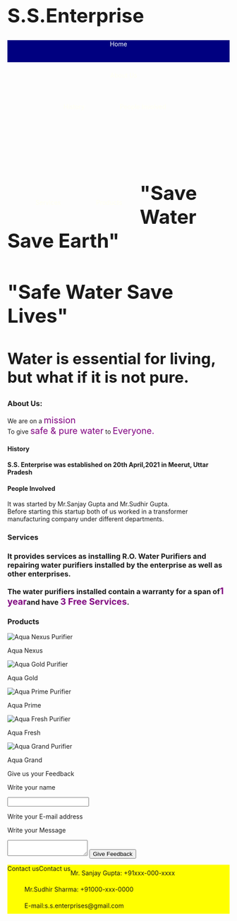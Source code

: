 # S.S.Enterprise
<!DOCTYPE html>
<html>
 <head>
  <meta charset="UTF-8>
  <title>S.S. Enterprise</title>
  <link rel="stylesheet" href="attached">
 </head>
 <body>
 <style>
 li {
 list-style:none;
 }
 </style>                                       
  <header>
  <style>
  header {
  background-color:#000080;
  color:#f5fffa;
  height:50px;
  width:200px:                                      
  }
  </style>                                      
   <div class="header-logo">Home</div>
   <div class="header-list"><ul>
   <style>
   .header-list li{
   float:left;
   padding:40px 40px;
   color:#fffff0;
   }
   </style>                        
   <li>About Us<div class="About Us"><ul><li>History</li> <li>People Involved<li></ul></div>
   <li>Services</li>
   <li>Products</li>
   </ul></div>
  </header>
  <div class="main"> 
  <style>
  . main {
  color:#ff0000;
  }
  </style>                 
   <div class="body-contents">
    <h1>"Save Water Save Earth"</h1>
    <h1>"Safe Water Save Lives"</h1>
    <style>
    h1 {
    text-align:centre;
    font-size:44px;
    }
    </style>                           
    <h2>Water is essential for living, but what if it is not pure.</h2>
    <style>
    h2 {
    text-align:centre;
    font-size:35px;
    }
    </style>                               
   <div class="contents">
    <h3>About Us:</h3>
     <p>We are on a <span>mission</span><br>To give <span>safe & pure water</span> to <span>Everyone.</span>
     <style>
     . contents span {
     font-size:24px;
     }
     </style>                   
     <h4>History<h4>
      <p>S.S. Enterprise was established on 20th April,2021 in Meerut, Uttar Pradesh</p>
     <h4>People Involved</h4>
      <p>It was started by Mr.Sanjay Gupta and Mr.Sudhir Gupta.<br>Before starting this startup both of us worked in a transformer manufacturing company under different departments.</p>
    <h3>Services<h3>
     <p>It provides services as installing R.O. Water Purifiers and repairing water purifiers installed by the enterprise as well as other enterprises.</p>
     <p>The water purifiers installed contain a warranty for a span of<span>1 year</span>and have <span>3 Free Services</span>.</p>
     <style>
     span {
     font-size:20px;
     color:#800080;
     }
     </style>                   
    <h3>Products</h3>
    <img src="" alt="Aqua Nexus Purifier">
     <p>Aqua Nexus</p>
     <img src="" alt="Aqua Gold Purifier">
     <p>Aqua Gold</p>
     <img src="" alt="Aqua Prime Purifier">
     <p>Aqua Prime</p>
     <img src="" alt="Aqua Fresh Purifier">
     <p>Aqua Fresh</p>
     <img src="" alt="Aqua Grand Purifier">
     <p>Aqua Grand</p>
    </div>
    <div class="contact-form">
    <p>Give us your Feedback</p>
    <p>Write your name</p>
    <input>
    <p>Write your E-mail address</p>
    <textarea<</textarea>
    <p>Write your Message</p>
    <textarea></textarea>
    <input type="Submit" value="Give Feedback">
   </div>
   <style>
   . contact-form {
   input-border:20px solid #7444d4;
   textarea-border:40px solid #7444d4;
   input type-border:10px solid #7444d4;
   </style>                                       
   </div>
  <footer>
    <style>
  footer {
  background-color:#ffff00;
  color:#fffafa:
  }
  </style>
   <div class="footer-logo">Contact us</div>
   <style>
   .footer-logo {
   float:left;
   font-size:30 px:
   }
   </style>
   <div class="footer-list">
   <style>
   .footer-list li {
   padding:10px 15px;
   float:centre;
   </style>                                            
   <div class="footer-logo">Contact us</div>
   <div class="footer-list"><ul>
    <li>Mr. Sanjay Gupta: +91xxx-000-xxxx</li>
    <li>Mr.Sudhir Sharma: +91000-xxx-0000</li>
    <li>E-mail:s.s.enterprises@gmail.com</li></ul>
   </div>
  </footer>                                       
  </body>
 </html> 
